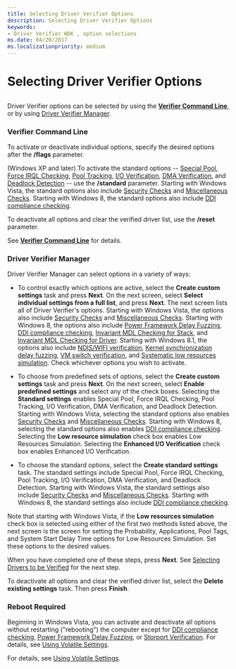 ```yaml
---
title: Selecting Driver Verifier Options
description: Selecting Driver Verifier Options
keywords:
- Driver Verifier WDK , option selections
ms.date: 04/20/2017
ms.localizationpriority: medium
---
```


# Selecting Driver Verifier Options


## <span id="ddk_selecting_driver_verifier_options_tools"></span><span id="DDK_SELECTING_DRIVER_VERIFIER_OPTIONS_TOOLS"></span>


Driver Verifier options can be selected by using the [**Verifier Command Line**](verifier-command-line.md), or by using [Driver Verifier Manager](driver-verifier-manager--windows-xp-and-later-.md).

### <span id="verifier_command_line"></span><span id="VERIFIER_COMMAND_LINE"></span>Verifier Command Line

To activate or deactivate individual options, specify the desired options after the **/flags** parameter.

(Windows XP and later) To activate the standard options -- [Special Pool](special-pool.md), [Force IRQL Checking](force-irql-checking.md), [Pool Tracking](pool-tracking.md), [I/O Verification](i-o-verification.md), [DMA Verification](dma-verification.md), and [Deadlock Detection](deadlock-detection.md) -- use the **/standard** parameter. Starting with Windows Vista, the standard options also include [Security Checks](security-checks.md) and [Miscellaneous Checks](miscellaneous-checks.md). Starting with Windows 8, the standard options also include [DDI compliance checking](ddi-compliance-checking.md).

To deactivate all options and clear the verified driver list, use the **/reset** parameter.

See [**Verifier Command Line**](verifier-command-line.md) for details.

### <span id="driver_verifier_manager__windows_xp_and_later_"></span><span id="DRIVER_VERIFIER_MANAGER__WINDOWS_XP_AND_LATER_"></span>Driver Verifier Manager

Driver Verifier Manager can select options in a variety of ways:

-   To control exactly which options are active, select the **Create custom settings** task and press **Next**. On the next screen, select **Select individual settings from a full list**, and press **Next**. The next screen lists all of Driver Verifier's options. Starting with Windows Vista, the options also include [Security Checks](security-checks.md) and [Miscellaneous Checks](miscellaneous-checks.md). Starting with Windows 8, the options also include [Power Framework Delay Fuzzing](concurrency-stress-test.md), [DDI compliance checking](ddi-compliance-checking.md), [Invariant MDL Checking for Stack](invariant-mdl-checking-for-stack.md), and [Invariant MDL Checking for Driver](invariant-mdl-checking-for-driver.md). Starting with Windows 8.1, the options also include [NDIS/WIFI verification](ndis-wifi-verification.md), [Kernel synchronization delay fuzzing](kernel-synchronization-delay-fuzzing.md), [VM switch verification](vm-switch-verification.md), and [Systematic low resources simulation](systematic-low-resource-simulation.md). Check whichever options you wish to activate.

-   To choose from predefined sets of options, select the **Create custom settings** task and press **Next**. On the next screen, select **Enable predefined settings** and select any of the check boxes. Selecting the **Standard settings** enables Special Pool, Force IRQL Checking, Pool Tracking, I/O Verification, DMA Verification, and Deadlock Detection. Starting with Windows Vista, selecting the standard options also enables [Security Checks](security-checks.md) and [Miscellaneous Checks](miscellaneous-checks.md). Starting with Windows 8, selecting the standard options also enables [DDI compliance checking](ddi-compliance-checking.md). Selecting the **Low resource simulation** check box enables Low Resources Simulation. Selecting the **Enhanced I/O Verification** check box enables Enhanced I/O Verification. 

-   To choose the standard options, select the **Create standard settings** task. The standard settings include Special Pool, Force IRQL Checking, Pool Tracking, I/O Verification, DMA Verification, and Deadlock Detection. Starting with Windows Vista, the standard settings also include [Security Checks](security-checks.md) and [Miscellaneous Checks](miscellaneous-checks.md). Starting with Windows 8, the standard settings also include [DDI compliance checking](ddi-compliance-checking.md).

Note that starting with Windows Vista, if the **Low resources simulation** check box is selected using either of the first two methods listed above, the next screen is the screen for setting the Probability, Applications, Pool Tags, and System Start Delay Time options for Low Resources Simulation. Set these options to the desired values.

When you have completed one of these steps, press **Next**. See [Selecting Drivers to be Verified](selecting-drivers-to-be-verified.md) for the next step.

To deactivate all options and clear the verified driver list, select the **Delete existing settings** task. Then press **Finish**.

### <span id="reboot_required"></span><span id="REBOOT_REQUIRED"></span>Reboot Required

Beginning in Windows Vista, you can activate and deactivate all options without restarting ("rebooting") the computer except for [DDI compliance checking](ddi-compliance-checking.md), [Power Framework Delay Fuzzing](concurrency-stress-test.md), or [Storport Verification](dv-storport-verification.md). For details, see [Using Volatile Settings](using-volatile-settings.md).

For details, see [Using Volatile Settings](using-volatile-settings.md).

 

 





